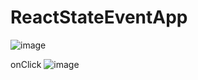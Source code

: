 # ReactStateEventApp
![image](https://user-images.githubusercontent.com/66878884/164274779-115f561e-79c3-42b9-9477-d0fa7323860a.png)

onClick
![image](https://user-images.githubusercontent.com/66878884/164274809-c4bd071b-cacc-4c87-8d96-280351648745.png)
